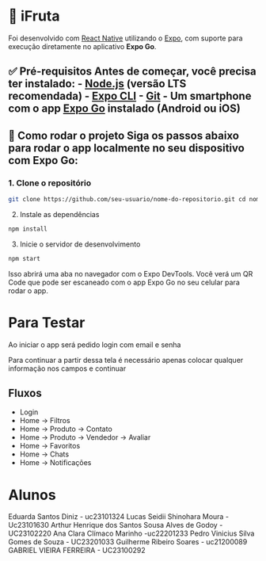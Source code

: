 
# 📱 iFruta

Foi desenvolvido com [React Native](https://reactnative.dev/) utilizando o [Expo](https://expo.dev/), com suporte para execução diretamente no aplicativo **Expo Go**. 

## ✅ Pré-requisitos Antes de começar, você precisa ter instalado: - [Node.js](https://nodejs.org/) (versão LTS recomendada) - [Expo CLI](https://docs.expo.dev/get-started/installation/) - [Git](https://git-scm.com/) - Um smartphone com o app [Expo Go](https://expo.dev/client) instalado (Android ou iOS)

## 🚀 Como rodar o projeto Siga os passos abaixo para rodar o app localmente no seu dispositivo com **Expo Go**: 

### 1. Clone o repositório 

```bash
git clone https://github.com/seu-usuario/nome-do-repositorio.git cd nome-do-repositorio
```

2. Instale as dependências
```bash
npm install
```

3. Inicie o servidor de desenvolvimento
```bash
npm start
```

Isso abrirá uma aba no navegador com o Expo DevTools. Você verá um QR Code que pode ser escaneado com o app Expo Go no seu celular para rodar o app.

# Para Testar

Ao iniciar o app será pedido login com email e senha

Para continuar a partir dessa tela é necessário apenas colocar qualquer informação nos campos e continuar

## Fluxos

- Login
- Home -> Filtros
- Home -> Produto -> Contato
- Home -> Produto -> Vendedor -> Avaliar
- Home -> Favoritos
- Home -> Chats
- Home -> Notificações

# Alunos

Eduarda Santos Diniz - uc23101324
Lucas Seidii Shinohara Moura - Uc23101630
Arthur Henrique dos Santos Sousa Alves de Godoy - UC23102220
Ana Clara Clímaco Marinho -uc22201233
Pedro Vinicius Silva Gomes de Souza - UC23201033
Guilherme Ribeiro Soares - uc21200089
GABRIEL VIEIRA FERREIRA - UC23100292